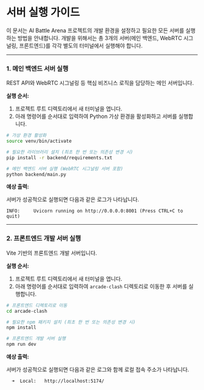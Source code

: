 # 서버 실행 가이드

이 문서는 AI Battle Arena 프로젝트의 개발 환경을 설정하고 필요한 모든 서버를 실행하는 방법을 안내합니다. 개발을 위해서는 총 3개의 서버(메인 백엔드, WebRTC 시그널링, 프론트엔드)를 각각 별도의 터미널에서 실행해야 합니다.

---

### 1. 메인 백엔드 서버 실행

REST API와 WebRTC 시그널링 등 핵심 비즈니스 로직을 담당하는 메인 서버입니다.

**실행 순서:**

1.  프로젝트 루트 디렉토리에서 새 터미널을 엽니다.
2.  아래 명령어를 순서대로 입력하여 Python 가상 환경을 활성화하고 서버를 실행합니다.

```bash
# 가상 환경 활성화
source venv/bin/activate

# 필요한 라이브러리 설치 (최초 한 번 또는 의존성 변경 시)
pip install -r backend/requirements.txt

# 메인 백엔드 서버 실행 (WebRTC 시그널링 서버 포함)
python backend/main.py
```

**예상 출력:**

서버가 성공적으로 실행되면 다음과 같은 로그가 나타납니다.

```
INFO:     Uvicorn running on http://0.0.0.0:8001 (Press CTRL+C to quit)
```

---

### 2. 프론트엔드 개발 서버 실행

Vite 기반의 프론트엔드 개발 서버입니다.

**실행 순서:**

1.  프로젝트 루트 디렉토리에서 새 터미널을 엽니다.
2.  아래 명령어를 순서대로 입력하여 `arcade-clash` 디렉토리로 이동한 후 서버를 실행합니다.

```bash
# 프론트엔드 디렉토리로 이동
cd arcade-clash

# 필요한 npm 패키지 설치 (최초 한 번 또는 의존성 변경 시)
npm install

# 프론트엔드 개발 서버 실행
npm run dev
```

**예상 출력:**

서버가 성공적으로 실행되면 다음과 같은 로그와 함께 로컬 접속 주소가 나타납니다.

```
  ➜  Local:   http://localhost:5174/
```
